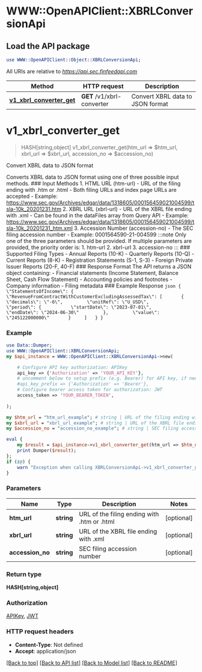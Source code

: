 # WWW::OpenAPIClient::XBRLConversionApi

## Load the API package
```perl
use WWW::OpenAPIClient::Object::XBRLConversionApi;
```

All URIs are relative to *https://api.sec.finfeedapi.com*

Method | HTTP request | Description
------------- | ------------- | -------------
[**v1_xbrl_converter_get**](XBRLConversionApi.md#v1_xbrl_converter_get) | **GET** /v1/xbrl-converter | Convert XBRL data to JSON format


# **v1_xbrl_converter_get**
> HASH[string,object] v1_xbrl_converter_get(htm_url => $htm_url, xbrl_url => $xbrl_url, accession_no => $accession_no)

Convert XBRL data to JSON format

Converts XBRL data to JSON format using one of three possible input methods.  ### Input Methods  1. HTML URL (htm-url)    - URL of the filing ending with .htm or .html    - Both filing URLs and index page URLs are accepted    - Example: https://www.sec.gov/Archives/edgar/data/1318605/000156459021004599/tsla-10k_20201231.htm  2. XBRL URL (xbrl-url)    - URL of the XBRL file ending with .xml    - Can be found in the dataFiles array from Query API    - Example: https://www.sec.gov/Archives/edgar/data/1318605/000156459021004599/tsla-10k_20201231_htm.xml  3. Accession Number (accession-no)    - The SEC filing accession number    - Example: 0001564590-21-004599  :::note Only one of the three parameters should be provided. If multiple parameters are provided, the priority order is: 1. htm-url 2. xbrl-url 3. accession-no :::  ### Supported Filing Types  - Annual Reports (10-K) - Quarterly Reports (10-Q) - Current Reports (8-K) - Registration Statements (S-1, S-3) - Foreign Private Issuer Reports (20-F, 40-F)  ### Response Format  The API returns a JSON object containing: - Financial statements (Income Statement, Balance Sheet, Cash Flow Statement) - Accounting policies and footnotes - Company information - Filing metadata  ### Example Response ```json {   \"StatementsOfIncome\": {     \"RevenueFromContractWithCustomerExcludingAssessedTax\": [       {         \"decimals\": \"-6\",         \"unitRef\": \"U_USD\",         \"period\": {           \"startDate\": \"2023-07-01\",           \"endDate\": \"2024-06-30\"         },         \"value\": \"245122000000\"       }     ]   } } ```

### Example
```perl
use Data::Dumper;
use WWW::OpenAPIClient::XBRLConversionApi;
my $api_instance = WWW::OpenAPIClient::XBRLConversionApi->new(

    # Configure API key authorization: APIKey
    api_key => {'Authorization' => 'YOUR_API_KEY'},
    # uncomment below to setup prefix (e.g. Bearer) for API key, if needed
    #api_key_prefix => {'Authorization' => 'Bearer'},
    # Configure bearer access token for authorization: JWT
    access_token => 'YOUR_BEARER_TOKEN',
    
);

my $htm_url = "htm_url_example"; # string | URL of the filing ending with .htm or .html
my $xbrl_url = "xbrl_url_example"; # string | URL of the XBRL file ending with .xml
my $accession_no = "accession_no_example"; # string | SEC filing accession number

eval {
    my $result = $api_instance->v1_xbrl_converter_get(htm_url => $htm_url, xbrl_url => $xbrl_url, accession_no => $accession_no);
    print Dumper($result);
};
if ($@) {
    warn "Exception when calling XBRLConversionApi->v1_xbrl_converter_get: $@\n";
}
```

### Parameters

Name | Type | Description  | Notes
------------- | ------------- | ------------- | -------------
 **htm_url** | **string**| URL of the filing ending with .htm or .html | [optional] 
 **xbrl_url** | **string**| URL of the XBRL file ending with .xml | [optional] 
 **accession_no** | **string**| SEC filing accession number | [optional] 

### Return type

**HASH[string,object]**

### Authorization

[APIKey](../README.md#APIKey), [JWT](../README.md#JWT)

### HTTP request headers

 - **Content-Type**: Not defined
 - **Accept**: application/json

[[Back to top]](#) [[Back to API list]](../README.md#documentation-for-api-endpoints) [[Back to Model list]](../README.md#documentation-for-models) [[Back to README]](../README.md)

